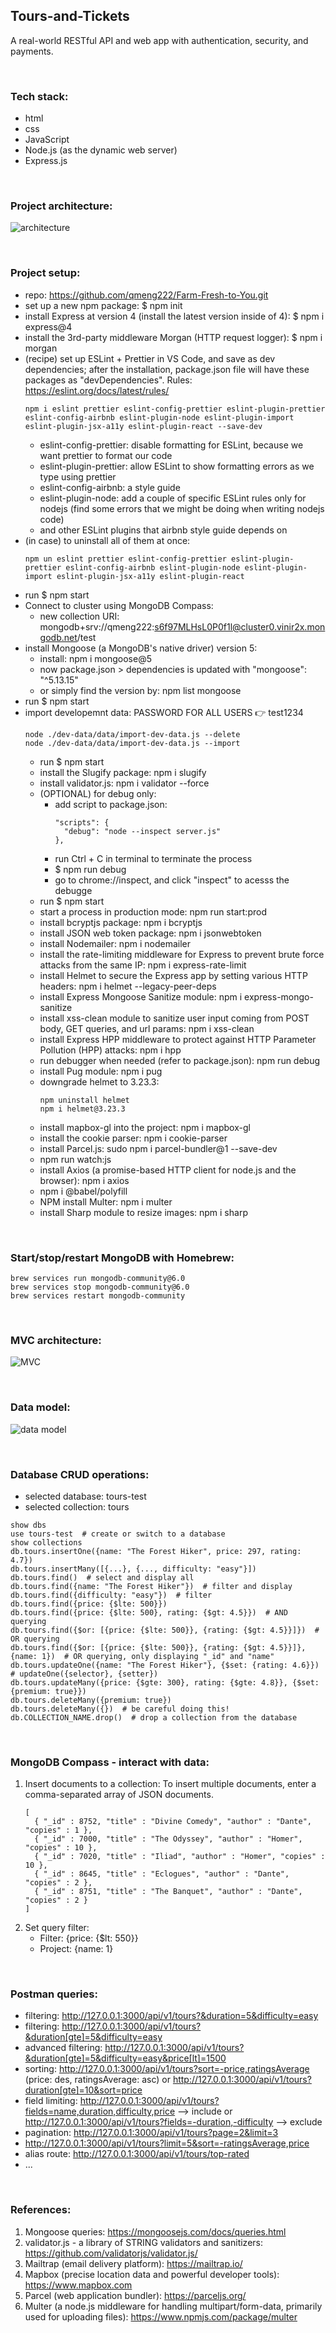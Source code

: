 ## Tours-and-Tickets

A real-world RESTful API and web app with authentication, security, and payments.

<br>

### Tech stack:

- html
- css
- JavaScript
- Node.js (as the dynamic web server)
- Express.js

<br>

### Project architecture:

![architecture](/images/project-architecture.png)

<br>

### Project setup:

- repo: https://github.com/qmeng222/Farm-Fresh-to-You.git
- set up a new npm package: $ npm init
- install Express at version 4 (install the latest version inside of 4): $ npm i express@4
- install the 3rd-party middleware Morgan (HTTP request logger): $ npm i morgan
- (recipe) set up ESLint + Prettier in VS Code,
  and save as dev dependencies;
  after the installation, package.json file will have these packages as "devDependencies".
  Rules: https://eslint.org/docs/latest/rules/
  ```
  npm i eslint prettier eslint-config-prettier eslint-plugin-prettier eslint-config-airbnb eslint-plugin-node eslint-plugin-import eslint-plugin-jsx-a11y eslint-plugin-react --save-dev
  ```
  - eslint-config-prettier: disable formatting for ESLint, because we want prettier to format our code
  - eslint-plugin-prettier: allow ESLint to show formatting errors as we type using prettier
  - eslint-config-airbnb: a style guide
  - eslint-plugin-node: add a couple of specific ESLint rules only for nodejs (find some errors that we might be doing when writing nodejs code)
  - and other ESLint plugins that airbnb style guide depends on
- (in case) to uninstall all of them at once:
  ```
  npm un eslint prettier eslint-config-prettier eslint-plugin-prettier eslint-config-airbnb eslint-plugin-node eslint-plugin-import eslint-plugin-jsx-a11y eslint-plugin-react
  ```
- run $ npm start
- Connect to cluster using MongoDB Compass:
  - new collection URI: mongodb+srv://qmeng222:s6f97MLHsL0P0f1l@cluster0.vinir2x.mongodb.net/test
- install Mongoose (a MongoDB's native driver) version 5:
  - install: npm i mongoose@5
  - now package.json > dependencies is updated with "mongoose": "^5.13.15"
  - or simply find the version by: npm list mongoose
- run $ npm start
- import developemnt data: PASSWORD FOR ALL USERS 👉 test1234
  ```
  node ./dev-data/data/import-dev-data.js --delete
  node ./dev-data/data/import-dev-data.js --import
  ```
  - run $ npm start
  - install the Slugify package: npm i slugify
  - install validator.js: npm i validator --force
  - (OPTIONAL) for debug only:
    - add script to package.json:
      ```
      "scripts": {
        "debug": "node --inspect server.js"
      },
      ```
    - run Ctrl + C in terminal to terminate the process
    - $ npm run debug
    - go to chrome://inspect, and click "inspect" to acesss the debugge
  - run $ npm start
  - start a process in production mode: npm run start:prod
  - install bcryptjs package: npm i bcryptjs
  - install JSON web token package: npm i jsonwebtoken
  - install Nodemailer: npm i nodemailer
  - install the rate-limiting middleware for Express to prevent brute force attacks from the same IP: npm i express-rate-limit
  - install Helmet to secure the Express app by setting various HTTP headers: npm i helmet --legacy-peer-deps
  - install Express Mongoose Sanitize module: npm i express-mongo-sanitize
  - install xss-clean module to sanitize user input coming from POST body, GET queries, and url params: npm i xss-clean
  - install Express HPP middleware to protect against HTTP Parameter Pollution (HPP) attacks: npm i hpp
  - run debugger when needed (refer to package.json): npm run debug
  - install Pug module: npm i pug
  - downgrade helmet to 3.23.3:
    ```
    npm uninstall helmet
    npm i helmet@3.23.3
    ```
  - install mapbox-gl into the project: npm i mapbox-gl
  - install the cookie parser: npm i cookie-parser
  - install Parcel.js: sudo npm i parcel-bundler@1 --save-dev
  - npm run watch:js
  - install Axios (a promise-based HTTP client for node.js and the browser): npm i axios
  - npm i @babel/polyfill
  - NPM install Multer: npm i multer
  - install Sharp module to resize images: npm i sharp

<br>

### Start/stop/restart MongoDB with Homebrew:

```
brew services run mongodb-community@6.0
brew services stop mongodb-community@6.0
brew services restart mongodb-community
```

<br>

### MVC architecture:

![MVC](/images/MVC.png)

<br>

### Data model:

![data model](/images/data-model.png)

<br>

### Database CRUD operations:

- selected database: tours-test
- selected collection: tours

```
show dbs
use tours-test  # create or switch to a database
show collections
db.tours.insertOne({name: "The Forest Hiker", price: 297, rating: 4.7})
db.tours.insertMany([{...}, {..., difficulty: "easy"}])
db.tours.find()  # select and display all
db.tours.find({name: "The Forest Hiker"})  # filter and display
db.tours.find({difficulty: "easy"})  # filter
db.tours.find({price: {$lte: 500}})
db.tours.find({price: {$lte: 500}, rating: {$gt: 4.5}})  # AND querying
db.tours.find({$or: [{price: {$lte: 500}}, {rating: {$gt: 4.5}}]})  # OR querying
db.tours.find({$or: [{price: {$lte: 500}}, {rating: {$gt: 4.5}}]}, {name: 1})  # OR querying, only displaying "_id" and "name"
db.tours.updateOne({name: "The Forest Hiker"}, {$set: {rating: 4.6}})  # updateOne({selector}, {setter})
db.tours.updateMany({price: {$gte: 300}, rating: {$gte: 4.8}}, {$set: {premium: true}})
db.tours.deleteMany({premium: true})
db.tours.deleteMany({})  # be careful doing this!
db.COLLECTION_NAME.drop()  # drop a collection from the database
```

<br>

### MongoDB Compass - interact with data:

1. Insert documents to a collection:
   To insert multiple documents, enter a comma-separated array of JSON documents.
   ```
   [
     { "_id" : 8752, "title" : "Divine Comedy", "author" : "Dante", "copies" : 1 },
     { "_id" : 7000, "title" : "The Odyssey", "author" : "Homer", "copies" : 10 },
     { "_id" : 7020, "title" : "Iliad", "author" : "Homer", "copies" : 10 },
     { "_id" : 8645, "title" : "Eclogues", "author" : "Dante", "copies" : 2 },
     { "_id" : 8751, "title" : "The Banquet", "author" : "Dante", "copies" : 2 }
   ]
   ```
2. Set query filter:
   - Filter: {price: {$lt: 550}}
   - Project: {name: 1}

<br>

### Postman queries:

- filtering: http://127.0.0.1:3000/api/v1/tours?&duration=5&difficulty=easy
- filtering: http://127.0.0.1:3000/api/v1/tours?&duration[gte]=5&difficulty=easy
- advanced filtering: http://127.0.0.1:3000/api/v1/tours?&duration[gte]=5&difficulty=easy&price[lt]=1500
- sorting: http://127.0.0.1:3000/api/v1/tours?sort=-price,ratingsAverage (price: des, ratingsAverage: asc)
  or http://127.0.0.1:3000/api/v1/tours?duration[gte]=10&sort=price
- field limiting: http://127.0.0.1:3000/api/v1/tours?fields=name,duration,difficulty,price --> include
  or http://127.0.0.1:3000/api/v1/tours?fields=-duration,-difficulty --> exclude
- pagination: http://127.0.0.1:3000/api/v1/tours?page=2&limit=3
- http://127.0.0.1:3000/api/v1/tours?limit=5&sort=-ratingsAverage,price
- alias route: http://127.0.0.1:3000/api/v1/tours/top-rated
- ...

<br>

### References:

1. Mongoose queries: https://mongoosejs.com/docs/queries.html
2. validator.js - a library of STRING validators and sanitizers: https://github.com/validatorjs/validator.js/
3. Mailtrap (email delivery platform): https://mailtrap.io/
4. Mapbox (precise location data and powerful developer tools): https://www.mapbox.com
5. Parcel (web application bundler): https://parceljs.org/
6. Multer (a node.js middleware for handling multipart/form-data, primarily used for uploading files): https://www.npmjs.com/package/multer
